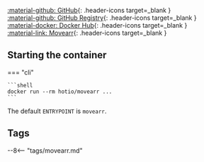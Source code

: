[:material-github: GitHub](https://github.com/hotio/movearr){: .header-icons target=_blank }  
[:material-github: GitHub Registry](https://github.com/orgs/hotio/packages/container/package/movearr){: .header-icons target=_blank }  
[:material-docker: Docker Hub](https://hub.docker.com/r/hotio/movearr){: .header-icons target=_blank }  
[:material-link: Movearr](https://github.com/l3uddz/movearr){: .header-icons target=_blank }  

## Starting the container

=== "cli"

    ```shell
    docker run --rm hotio/movearr ...
    ```

The default `ENTRYPOINT` is `movearr`.

## Tags

--8<-- "tags/movearr.md"
